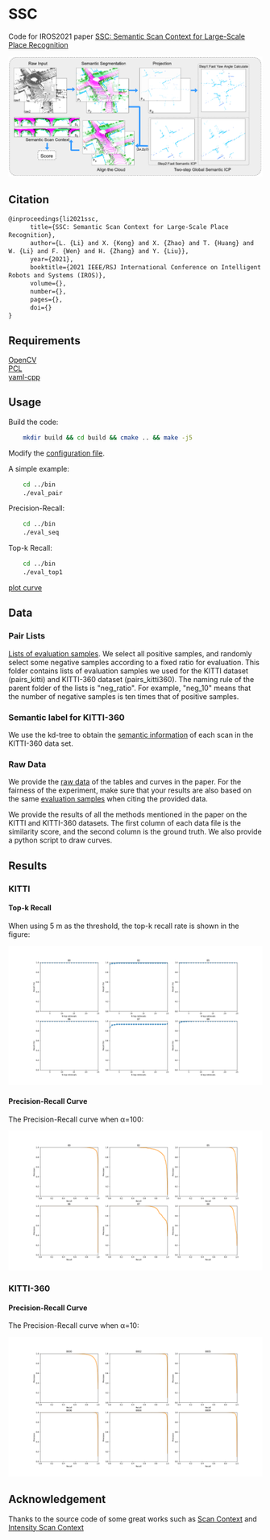 # SSC
Code for IROS2021 paper [SSC: Semantic Scan Context for Large-Scale Place Recognition](https://arxiv.org/abs/2107.00382)

![pipeline](./pic/pipeline.png)

## Citation

```
@inproceedings{li2021ssc,
      title={SSC: Semantic Scan Context for Large-Scale Place Recognition}, 
      author={L. {Li} and X. {Kong} and X. {Zhao} and T. {Huang} and W. {Li} and F. {Wen} and H. {Zhang} and Y. {Liu}},
      year={2021},
      booktitle={2021 IEEE/RSJ International Conference on Intelligent Robots and Systems (IROS)},
      volume={},
      number={},
      pages={},
      doi={}
}
```

## Requirements
[OpenCV](https://opencv.org/)  
[PCL](https://pointclouds.org/)  
[yaml-cpp](https://github.com/jbeder/yaml-cpp) 

## Usage
Build the code:
```bash
    mkdir build && cd build && cmake .. && make -j5
```
Modify the [configuration file](https://github.com/lilin-hitcrt/SSC/blob/main/config/config_kitti.yaml).

A simple example:
```bash
    cd ../bin
    ./eval_pair
```
Precision-Recall:

```bash
    cd ../bin
    ./eval_seq
```
Top-k Recall:

```bash
    cd ../bin
    ./eval_top1
```
[plot curve](./script/README.md)

## Data
### Pair Lists
[Lists of evaluation samples](https://drive.google.com/file/d/1Y540LJFZHiaAooUX2KtxNIQhw-kzy7gQ/view?usp=sharing). We select all positive samples, and randomly select some negative samples according to a fixed ratio for evaluation. This folder contains lists of evaluation samples we used for the KITTI dataset (pairs_kitti) and KITTI-360 dataset (pairs_kitti360). The naming rule of the parent folder of the lists is "neg_ratio". For example, "neg_10" means that the number of negative samples is ten times that of positive samples.

### Semantic label for KITTI-360
We use the kd-tree to obtain the [semantic information](https://drive.google.com/file/d/1QvPw--pfikvWrWNP_tWfxxCawUf7IdEb/view?usp=sharing) of each scan in the KITTI-360 data set.

### Raw Data
We provide the [raw data](https://drive.google.com/file/d/1mq09Vkolfo99akq-EvvdA68ei5S0J0fY/view?usp=sharing) of the tables and curves in the paper. For the fairness of the experiment, make sure that your results are also based on the same [evaluation samples](https://drive.google.com/file/d/1Y540LJFZHiaAooUX2KtxNIQhw-kzy7gQ/view?usp=sharing) when citing the provided data. 

We provide the results of all the methods mentioned in the paper on the KITTI and KITTI-360 datasets. The first column of each data file is the similarity score, and the second column is the ground truth. We also provide a python script to draw curves.

## Results
### KITTI
#### Top-k Recall
When using 5 m as the threshold, the top-k recall rate is shown in the figure:

![recall](./pic/recall.png)

#### Precision-Recall Curve
The Precision-Recall curve when α=100:

![pr](./pic/pr.png)

### KITTI-360
#### Precision-Recall Curve
The Precision-Recall curve when α=10:

![pr](./pic/pr_kitti360.png)

## Acknowledgement

Thanks to the source code of some great works such as [Scan Context](https://github.com/irapkaist/scancontext) and [Intensity Scan Context](https://github.com/wh200720041/iscloam)